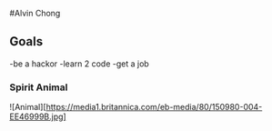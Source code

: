 #Alvin Chong

## Goals 

-be a hackor
-learn 2 code
-get a job 

### Spirit Animal 
![Animal][https://media1.britannica.com/eb-media/80/150980-004-EE46999B.jpg]
